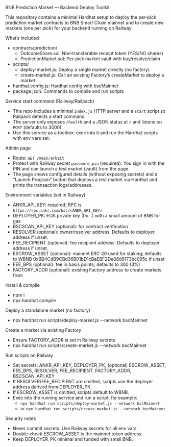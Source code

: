 BNB Prediction Market — Backend Deploy Toolkit

This repository contains a minimal Hardhat setup to deploy the per‑pick prediction market contracts to BNB Smart Chain mainnet and to create new markets (one per pick) for your backend running on Railway.

What’s included
- contracts/prediction/
  - OutcomeShare.sol: Non‑transferable receipt token (YES/NO shares)
  - PredictionMarket.sol: Per‑pick market vault with buy/resolve/claim
- scripts/
  - deploy-market.js: Deploy a single market directly (no factory)
  - create-market.js: Call an existing Factory’s createMarket to deploy a market
- hardhat.config.js: Hardhat config with bscMainnet
- package.json: Commands to compile and run scripts

Service start command (Railway/Railpack)
- This repo includes a minimal `index.js` HTTP server and a `start` script so Railpack detects a start command.
- The server only exposes `/health` and a JSON status at `/` and listens on `PORT` (defaults to 3000).
- Use this service as a toolbox: exec into it and run the Hardhat scripts with env vars set.

Admin page
- Route: `GET /mein/arbeit`
- Protect with Railway secret `password_pin` (required). You sign in with the PIN and can launch a test market (vault) from the page.
- The page shows configured details (without exposing secrets) and a "Launch Program" button that deploys a test market via Hardhat and prints the transaction logs/addresses.

Environment variables (set in Railway)
- ANKR_API_KEY: required; RPC is `https://rpc.ankr.com/bsc/<ANKR_API_KEY>`
- DEPLOYER_PK: EOA private key (0x…) with a small amount of BNB for gas
- BSCSCAN_API_KEY (optional): for contract verification
- RESOLVER (optional): owner/resolver address. Defaults to deployer address if unset.
- FEE_RECIPIENT (optional): fee recipient address. Defaults to deployer address if unset.
- ESCROW_ASSET (optional): mainnet ERC‑20 used for staking; defaults to WBNB 0xBB4CdB9CBd36B01bD1cBaEBF2De08d9173bc095c if unset
- FEE_BPS (optional): fee in basis points; defaults to 300 (3%)
- FACTORY_ADDR (optional): existing Factory address to create markets from

Install & compile
- npm i
- npx hardhat compile

Deploy a standalone market (no factory)
- npx hardhat run scripts/deploy-market.js --network bscMainnet

Create a market via existing Factory
- Ensure FACTORY_ADDR is set in Railway secrets
- npx hardhat run scripts/create-market.js --network bscMainnet

Run scripts on Railway
- Set secrets: ANKR_API_KEY, DEPLOYER_PK, (optional) ESCROW_ASSET, FEE_BPS, RESOLVER, FEE_RECIPIENT, FACTORY_ADDR, BSCSCAN_API_KEY
- If RESOLVER/FEE_RECIPIENT are omitted, scripts use the deployer address derived from DEPLOYER_PK.
- If ESCROW_ASSET is omitted, scripts default to WBNB.
- Exec into the running service and run a script, for example:
  - `npx hardhat run scripts/deploy-market.js --network bscMainnet`
  - or `npx hardhat run scripts/create-market.js --network bscMainnet`

Security notes
- Never commit secrets. Use Railway secrets for all env vars.
- Double‑check ESCROW_ASSET is the mainnet token address.
- Keep DEPLOYER_PK minimal and funded with small BNB.
